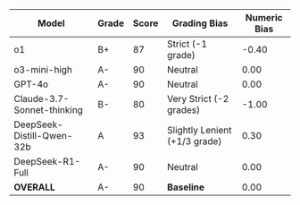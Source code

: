 | Model | Grade | Score | Grading Bias | Numeric Bias |
|------|-------|-------|-------------|-------------|
| o1 | B+ | 87 | Strict (-1 grade) | -0.40 |
| o3-mini-high | A- | 90 | Neutral | 0.00 |
| GPT-4o | A- | 90 | Neutral | 0.00 |
| Claude-3.7-Sonnet-thinking | B- | 80 | Very Strict (-2 grades) | -1.00 |
| DeepSeek-Distill-Qwen-32b | A | 93 | Slightly Lenient (+1/3 grade) | 0.30 |
| DeepSeek-R1-Full | A- | 90 | Neutral | 0.00 |
| **OVERALL** | A- | 90 | **Baseline** | 0.00 |